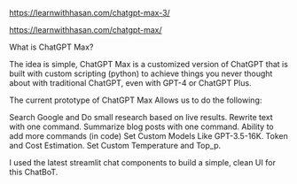 https://learnwithhasan.com/chatgpt-max-3/

https://learnwithhasan.com/chatgpt-max/

What is ChatGPT Max?

The idea is simple, ChatGPT Max is a customized version of ChatGPT that is built with custom scripting (python) to achieve things you never thought about with traditional ChatGPT, even with GPT-4 or ChatGPT Plus.

The current prototype of ChatGPT Max Allows us to do the following:

Search Google and Do small research based on live results.
Rewrite text with one command.
Summarize blog posts with one command.
Ability to add more commands (in code)
Set Custom Models Like GPT-3.5-16K.
Token and Cost Estimation.
Set Custom Temperature and Top_p.

I used the latest streamlit chat components to build a simple, clean UI for this ChatBoT.